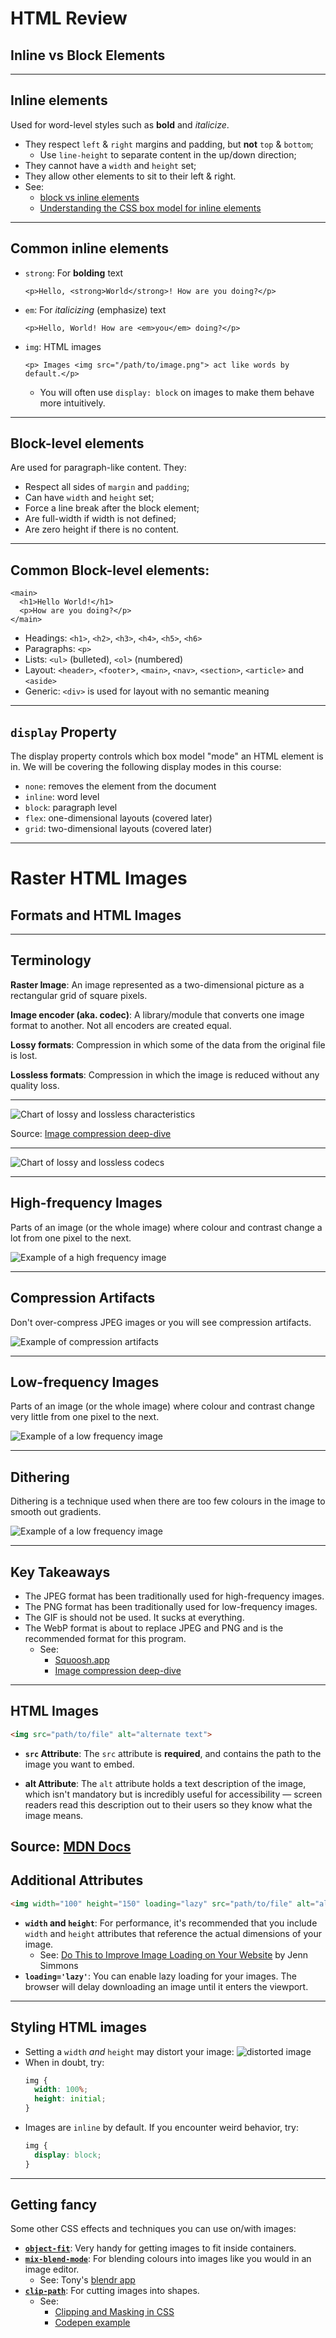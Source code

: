 
# HTML Review
## Inline vs Block Elements

---

## Inline elements
Used for word-level styles such as **bold** and _italicize_.
- They respect `left` & `right` margins and padding, but **not** `top` & `bottom`;
    - Use `line-height` to separate content in the up/down direction;
- They cannot have a `width` and `height` set;
- They allow other elements to sit to their left & right.
- See:
    - [block vs inline elements](https://stackoverflow.com/questions/9189810/css-display-inline-vs-inline-block) 
    - [Understanding the CSS box model for inline elements](https://hacks.mozilla.org/2015/03/understanding-inline-box-model/)

---

## Common inline elements
- `strong`: For **bolding** text
    ```
    <p>Hello, <strong>World</strong>! How are you doing?</p>
    ```
- `em`: For _italicizing_ (emphasize) text
    ```
    <p>Hello, World! How are <em>you</em> doing?</p>
    ```
- `img`: HTML images
    ```
    <p> Images <img src="/path/to/image.png"> act like words by default.</p>
    ```
    - You will often use `display: block` on images to make them behave more intuitively.

---

## Block-level elements
Are used for paragraph-like content. They:
- Respect all sides of `margin` and `padding`;
- Can have `width` and `height` set;
- Force a line break after the block element;
- Are full-width if width is not defined;
- Are zero height if there is no content.

---

## Common Block-level elements:
```
<main>
  <h1>Hello World!</h1>
  <p>How are you doing?</p>
</main>
```
- Headings: `<h1>`, `<h2>`, `<h3>`, `<h4>`, `<h5>`, `<h6>`
- Paragraphs: `<p>`
- Lists: `<ul>` (bulleted), `<ol>` (numbered)
- Layout: `<header>`, `<footer`>, `<main>`, `<nav>`, `<section>`, `<article>` and `<aside>`
- Generic: `<div>` is used for layout with no semantic meaning

---

## `display` Property
The display property controls which box model "mode" an HTML element is in. We will be covering the following display modes in this course:
- `none`: removes the element from the document
- `inline`: word level
- `block`: paragraph level
- `flex`: one-dimensional layouts (covered later)
- `grid`: two-dimensional layouts (covered later)

---

# Raster HTML Images
## Formats and HTML Images

---

## Terminology

**Raster Image**: An image represented as a two-dimensional picture as a rectangular grid of square pixels.

**Image encoder (aka. codec)**: A library/module that converts one image format to another. Not all encoders are created equal.

**Lossy formats**: Compression in which some of the data from the original file is lost.

**Lossless formats**: Compression in which the image is reduced without any quality loss.

---

![Chart of lossy and lossless characteristics](/images/images/loss-chart.png)

Source: [Image compression deep-dive](https://www.youtube.com/watch?v=F1kYBnY6mwg)

---

![Chart of lossy and lossless codecs](/images/images/encoders.png)

---

## High-frequency Images
Parts of an image (or the whole image) where colour and contrast change a lot from one pixel to the next. 

![Example of a high frequency image](/images/images/high-frequency.jpg)

---

## Compression Artifacts
Don't over-compress JPEG images or you will see compression artifacts.

![Example of compression artifacts](/images/images/lossy-jpeg.png)

---

## Low-frequency Images
Parts of an image (or the whole image) where colour and contrast change very little from one pixel to the next.

![Example of a low frequency image](/images/images/low-frequency.png)

---

## Dithering
Dithering is a technique used when there are too few colours in the image to smooth out gradients.

![Example of a low frequency image](/images/images/dithering.png)

---

## Key Takeaways
- The JPEG format has been traditionally used for high-frequency images.
- The PNG format has been traditionally used for low-frequency images.
- The GIF is should not be used. It sucks at everything.
- The WebP format is about to replace JPEG and PNG and is the recommended format for this program. 
    - See: 
        - [Squoosh.app](https://squoosh.app/)
        - [Image compression deep-dive](https://www.youtube.com/watch?v=F1kYBnY6mwg)

---

## HTML Images

```html
<img src="path/to/file" alt="alternate text">
```

- **`src` Attribute**: The `src` attribute is **required**, and contains the path to the image you want to embed.

- **alt Attribute**: The `alt` attribute holds a text description of the image, which isn't mandatory but is incredibly useful for accessibility — screen readers read this description out to their users so they know what the image means.

Source: [MDN Docs](https://developer.mozilla.org/en-US/docs/Web/HTML/Element/img)
---

## Additional Attributes
```html
<img width="100" height="150" loading="lazy" src="path/to/file" alt="alternate text" >
```
- **`width` and `height`**: For performance, it's recommended that you include `width` and `height` attributes that reference the actual dimensions of your image.
    - See: [Do This to Improve Image Loading on Your Website](https://www.youtube.com/watch?v=4-d_SoCHeWE) by Jenn Simmons
- **`loading='lazy'`**: You can enable lazy loading for your images. The browser will delay downloading an image until it enters the viewport.

---

## Styling HTML images
- Setting a `width` _and_ `height` may distort your image:
    <img class="distorted" src="/images/images/high-frequency.jpg" alt="distorted image">
- When in doubt, try:
    ```css
    img {
      width: 100%;
      height: initial;
    }
    ```
- Images are `inline` by default. If you encounter weird behavior, try:
    ```css
    img {
      display: block;
    }
    ```

---

## Getting fancy
Some other CSS effects and techniques you can use on/with images:
- **[`object-fit`](https://developer.mozilla.org/en-US/docs/Web/CSS/object-fit)**: Very handy for getting images to fit inside containers.
- **[`mix-blend-mode`](https://developer.mozilla.org/en-US/docs/Web/CSS/mix-blend-mode)**: For blending colours into images like you would in an image editor.
    - See: Tony's [blendr app](https://acidtone.github.io/blendr/)
- **[`clip-path`](https://developer.mozilla.org/en-US/docs/Web/CSS/clip-path)**: For cutting images into shapes. 
    - See: 
        - [Clipping and Masking in CSS](https://css-tricks.com/clipping-masking-css/)
        - [Codepen example](https://codepen.io/browsertherapy/pen/yLeobxq)

